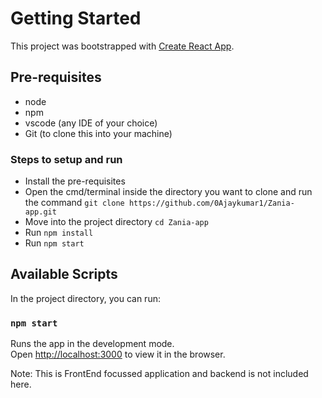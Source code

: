 # Getting Started

This project was bootstrapped with [Create React App](https://github.com/facebook/create-react-app).

## Pre-requisites
- node
- npm
- vscode (any IDE of your choice)
- Git (to clone this into your machine)

### Steps to setup and run
- Install the pre-requisites
- Open the cmd/terminal inside the directory you want to clone and run the command `git clone https://github.com/0Ajaykumar1/Zania-app.git`
- Move into the project directory `cd Zania-app`
- Run `npm install`
- Run `npm start`

## Available Scripts

In the project directory, you can run:

### `npm start`

Runs the app in the development mode.\
Open [http://localhost:3000](http://localhost:3000) to view it in the browser.

Note: This is FrontEnd focussed application and backend is not included here.
